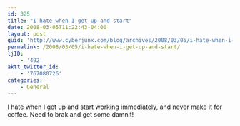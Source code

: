 ```yaml
---
id: 325
title: "I hate when I get up and start"
date: 2008-03-05T11:22:43-04:00
layout: post
guid: 'http://www.cyberjunx.com/blog/archives/2008/03/05/i-hate-when-i-get-up-and-start/'
permalink: /2008/03/05/i-hate-when-i-get-up-and-start/
ljID:
    - '492'
aktt_twitter_id:
    - '767080726'
categories:
    - General
---
```


I hate when I get up and start working immediately, and never make it for coffee. Need to brak and get some damnit!